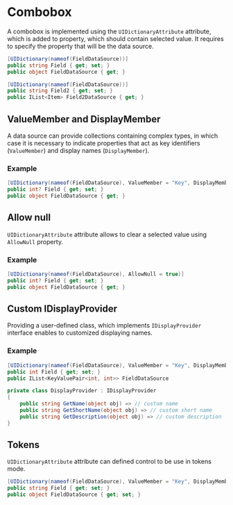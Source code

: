 # Combobox

A combobox is implemented using the `UIDictionaryAttribute` attribute, which is added to property, which should contain selected value. It requires to specify the property that will be the data source.

```csharp
[UIDictionary(nameof(FieldDataSource))]
public string Field { get; set; }
public object FieldDataSource { get; }

[UIDictionary(nameof(FieldDataSource))]
public string Field2 { get; set; }
public IList<Item> Field2DataSource { get; }
```

## ValueMember and DisplayMember

A data source can provide collections containing complex types, in which case it is necessary to indicate properties that act as key identifiers (`ValueMember`) and display names (`DisplayMember`).

### Example

```csharp
[UIDictionary(nameof(FieldDataSource), ValueMember = "Key", DisplayMember = "Value")]
public int? Field { get; set; }
public object FieldDataSource { get; }
```

## Allow null
`UIDictionaryAttribute` attribute allows to clear a selected value using `AllowNull` property.

### Example
```csharp
[UIDictionary(nameof(FieldDataSource), AllowNull = true)]
public int? Field { get; set; }
public object FieldDataSource { get; }
```

## Custom IDisplayProvider
Providing a user-defined class, which implements `IDisplayProvider` interface enables to customized displaying names.

### Example
```csharp
[UIDictionary(nameof(FieldDataSource), ValueMember = "Key", DisplayMember = "Value", DisplayProviderType = typeof(DisplayProvider))]
public int Field { get; set; }
public IList<KeyValuePair<int, int>> FieldDataSource

private class DisplayProvider : IDisplayProvider
{
    public string GetName(object obj) => // custom name
    public string GetShortName(object obj) => // custom short name
    public string GetDescription(object obj) => // custom description
}
```

## Tokens
`UIDictionaryAttribute` attribute can defined control to be use in tokens mode. 

```csharp
[UIDictionary(nameof(FieldDataSource), ValueMember = "Key", DisplayMember = "Value", Tokens = true)]
public string Field { get; set; }
public object FieldDataSource { get; set; }
```
